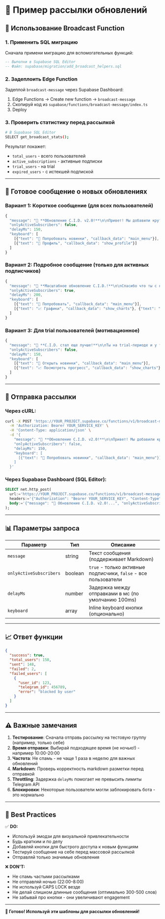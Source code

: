 # 📢 Пример рассылки обновлений

## 🚀 Использование Broadcast Function

### 1. Применить SQL миграцию

Сначала примени миграцию для вспомогательных функций:
```sql
-- Выполни в Supabase SQL Editor
-- Файл: supabase/migration/add_broadcast_helpers.sql
```

### 2. Задеплоить Edge Function

Задеплой `broadcast-message` через Supabase Dashboard:
1. Edge Functions → Create new function → `broadcast-message`
2. Скопируй код из `supabase/functions/broadcast-message/index.ts`
3. Deploy

### 3. Проверить статистику перед рассылкой

```bash
# В Supabase SQL Editor
SELECT get_broadcast_stats();
```

Результат покажет:
- `total_users` - всего пользователей
- `active_subscriptions` - активные подписки
- `trial_users` - на trial
- `expired_users` - с истекшей подпиской

---

## 📝 Готовое сообщение о новых обновлениях

### Вариант 1: Короткое сообщение (для всех пользователей)

```javascript
{
  "message": "🎉 **Обновление C.I.D. v2.0!**\n\nПривет! Мы добавили крутые новые функции:\n\n🔥 **Streak система** - не теряй серию дней!\n⚡ **Быстрый лог** - сохраняй частые блюда\n📈 **Графики прогресса** - визуализация калорий и веса\n🛒 **Список покупок** - на основе твоего плана\n📊 **Еженедельные AI-отчеты** - персональная аналитика\n⏰ **Умные напоминания** - AI помощник\n\n💡 **Обнови бот командой /start чтобы увидеть все новинки!**\n\nТеперь путь к цели стал еще проще! 💪",
  "onlyActiveSubscribers": false,
  "delayMs": 150,
  "keyboard": [
    [{"text": "🚀 Попробовать новинки", "callback_data": "main_menu"}],
    [{"text": "👤 Профиль", "callback_data": "show_profile"}]
  ]
}
```

### Вариант 2: Подробное сообщение (только для активных подписчиков)

```javascript
{
  "message": "🎉 **Масштабное обновление C.I.D.!**\n\nСпасибо что ты с нами! Мы работали не покладая рук и готовы представить **7 крупных обновлений:**\n\n🔥 **1. Streak система**\nМотивирующая серия дней подряд с логированием! Собирай бейджи и не теряй мотивацию.\n\n⚡ **2. Быстрый лог**\nСохраняй частые блюда как шаблоны и логируй еду в 1 клик!\n\n📈 **3. Графики прогресса**\nВизуализируй свои калории, белок и вес. Видеть результат - значит его достичь!\n\n🛒 **4. Список покупок**\nAI создаст список продуктов на 3, 7 или 14 дней на основе твоего плана КБЖУ.\n\n📊 **5. Еженедельные отчеты**\nКаждое воскресенье получай детальный AI-анализ недели с инсайтами и рекомендациями.\n\n⏰ **6. Умные напоминания**\nПерсонализированные напоминания о еде и воде с учетом твоего плана.\n\n⚡ **7. Оптимизация**\nБот стал работать на 40% быстрее благодаря оптимизации запросов.\n\n---\n\n💎 **Все это доступно прямо сейчас!**\n\nИспользуй новые кнопки:\n• 📈 Мой прогресс\n• 🛒 Список покупок\n• ⚖️ Записать вес\n• ⚡ Быстрый лог\n\n**Команда C.I.D. желает тебе успехов на пути к цели!** 🚀💪",
  "onlyActiveSubscribers": true,
  "delayMs": 200,
  "keyboard": [
    [{"text": "🚀 Попробовать", "callback_data": "main_menu"}],
    [{"text": "📈 Графики", "callback_data": "show_charts"}, {"text": "🛒 Список", "callback_data": "shopping_list"}]
  ]
}
```

### Вариант 3: Для trial пользователей (мотивационное)

```javascript
{
  "message": "🎉 **C.I.D. стал еще лучше!**\n\nТы на trial-периоде и у тебя есть уникальная возможность попробовать **все новые функции бесплатно:**\n\n🔥 Streak система с бейджами\n📈 Графики прогресса\n🛒 AI-списки покупок\n📊 Еженедельные персональные отчеты\n⚡ Быстрое логирование\n\nВсе это поможет тебе **быстрее достичь цели** и сделает процесс **в 2 раза проще!**\n\n💡 Попробуй прямо сейчас - у тебя еще есть время trial-периода!\n\n🎯 **Результаты становятся видимыми!**",
  "onlyActiveSubscribers": false,
  "delayMs": 150,
  "keyboard": [
    [{"text": "🚀 Открыть новинки", "callback_data": "main_menu"}],
    [{"text": "📈 Посмотреть прогресс", "callback_data": "show_charts"}]
  ]
}
```

---

## 🔧 Отправка рассылки

### Через cURL:

```bash
curl -X POST 'https://YOUR_PROJECT.supabase.co/functions/v1/broadcast-message' \
  -H 'Authorization: Bearer YOUR_SERVICE_KEY' \
  -H 'Content-Type: application/json' \
  -d '{
    "message": "🎉 **Обновление C.I.D. v2.0!**\n\nПривет! Мы добавили крутые новые функции:\n\n🔥 **Streak система**\n⚡ **Быстрый лог**\n📈 **Графики прогресса**\n🛒 **Список покупок**\n📊 **Еженедельные AI-отчеты**\n⏰ **Умные напоминания**\n\n💡 Обнови бот командой /start!\n\nТеперь путь к цели стал еще проще! 💪",
    "onlyActiveSubscribers": false,
    "delayMs": 150,
    "keyboard": [
      [{"text": "🚀 Попробовать новинки", "callback_data": "main_menu"}]
    ]
  }'
```

### Через Supabase Dashboard (SQL Editor):

```sql
SELECT net.http_post(
  url:='https://YOUR_PROJECT.supabase.co/functions/v1/broadcast-message',
  headers:='{"Authorization": "Bearer YOUR_SERVICE_KEY", "Content-Type": "application/json"}'::jsonb,
  body:='{"message": "🎉 Обновление C.I.D. v2.0!...", "onlyActiveSubscribers": false, "delayMs": 150}'::jsonb
);
```

---

## 📊 Параметры запроса

| Параметр | Тип | Описание |
|----------|-----|----------|
| `message` | string | Текст сообщения (поддерживает Markdown) |
| `onlyActiveSubscribers` | boolean | `true` - только активные подписчики, `false` - все пользователи |
| `delayMs` | number | Задержка между отправками в мс (по умолчанию 100ms) |
| `keyboard` | array | Inline keyboard кнопки (опционально) |

---

## 📈 Ответ функции

```json
{
  "success": true,
  "total_users": 150,
  "sent": 148,
  "failed": 2,
  "failed_users": [
    {
      "user_id": 123,
      "telegram_id": 456789,
      "error": "blocked by user"
    }
  ]
}
```

---

## ⚠️ Важные замечания

1. **Тестирование**: Сначала отправь рассылку на тестовую группу (например, только себе)
2. **Время отправки**: Выбирай подходящее время (не ночью!) - например 10:00-20:00
3. **Частота**: Не спамь - не чаще 1 раза в неделю для важных обновлений
4. **Markdown**: Проверь корректность markdown разметки перед отправкой
5. **Throttling**: Задержка `delayMs` помогает не превысить лимиты Telegram API
6. **Блокировки**: Некоторые пользователи могли заблокировать бота - это нормально

---

## 🎯 Best Practices

✅ **DO:**
- Используй эмодзи для визуальной привлекательности
- Будь кратким и по делу
- Добавляй кнопки для быстрого доступа к новым функциям
- Тестируй сообщение на себе перед массовой рассылкой
- Отправляй только значимые обновления

❌ **DON'T:**
- Не спамь частыми рассылками
- Не отправляй ночью (22:00-8:00)
- Не используй CAPS LOCK везде
- Не делай слишком длинные сообщения (оптимально 300-500 слов)
- Не забывай про кнопки - они увеличивают engagement

---

**🎉 Готово! Используй эти шаблоны для рассылки обновлений!**
